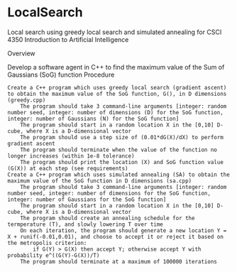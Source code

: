 # LocalSearch
Local search using greedy local search and simulated annealing for CSCI 4350 Introduction to Artificial Intelligence

Overview

Develop a software agent in C++ to find the maximum value of the Sum of Gaussians (SoG) function
Procedure

    Create a C++ program which uses greedy local search (gradient ascent) to obtain the maximum value of the SoG function, G(), in D dimensions (greedy.cpp)
        The program should take 3 command-line arguments [integer: random number seed, integer: number of dimensions (D) for the SoG function, integer: number of Gaussians (N) for the SoG function]
        The program should start in a random location X in the [0,10] D-cube, where X is a D-dimensional vector
        The program should use a step size of (0.01*dG(X)/dX) to perform gradient ascent
        The program should terminate when the value of the function no longer increases (within 1e-8 tolerance)
        The program should print the location (X) and SoG function value (G(X)) at each step (see requirements)
    Create a C++ program which uses simulated annealing (SA) to obtain the maximum value of the SoG function in D dimensions (sa.cpp)
        The program should take 3 command-line arguments [integer: random number seed, integer: number of dimensions for the SoG function, integer: number of Gaussians for the SoG function]
        The program should start in a random location X in the [0,10] D-cube, where X is a D-dimensional vector
        The program should create an annealing schedule for the termperature (T), and slowly lowering T over time
        On each iteration, the program should generate a new location Y = X + runif(-0.01,0.01), and choose to accept it or reject it based on the metropolis criterion:
            if G(Y) > G(X) then accept Y; otherwise accept Y with probability e^((G(Y)-G(X))/T) 
        The program should terminate at a maximum of 100000 iterations
